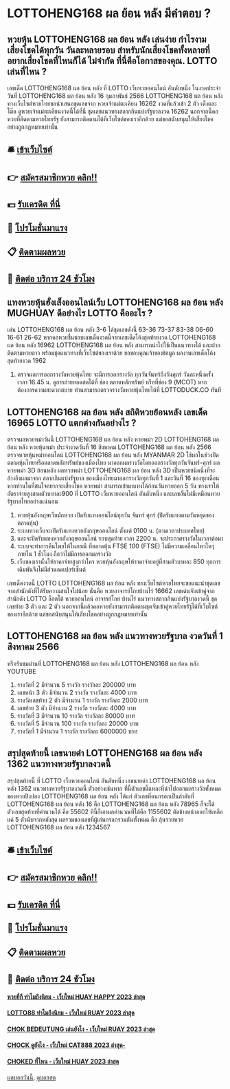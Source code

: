 # LOTTOHENG168 ผล ย้อน หลัง มีคำตอบ ?
## หวยหุ้น LOTTOHENG168 ผล ย้อน หลัง เล่นง่าย กำไรงาม เสี่ยงโชคได้ทุกวัน วันละหลายรอบ สำหรับนักเสี่ยงโชคทั้งหลายที่​อยากเสี่ยงโชคที่ไหนก็ได้ ไม่จำกัด ที่นี่คือโอกาสของคุณ. LOTTO เล่นที่ไหน ?
เลขเด็ด LOTTOHENG168 ผล ย้อน หลัง ที่ LOTTO เว็บหวยออนไลน์ อันดับหนึ่ง ในงวดประจำวันที่ LOTTOHENG168 ผล ย้อน หลัง 16 กุมภาพันธ์ 2566 LOTTOHENG168 ผล ย้อน หลัง ทางเว็บไซต์หวยไทยขอนำเสนอชุดเลขจาก หวยเจ้าแม่ตะเคียน 16262 งวดที่แล้วเข้า 2 ตัว เต็งและโต๊ด ดูหวยเจ้าแม่ตะเคียนงวดนี้ได้ที่นี่ ชุดเลขแนวทางสลากกินแบ่งรัฐบาลงวด 16262 นอกจากนี้คอหวยที่ติดตามหวยไทยรัฐ ยังสามารถติดตามได้ที่เว็บไซต์ของเราอีกด้วย แต่ขอสนับสนุนให้เสี่ยงโชคอย่างถูกกฎหมายเท่านั้น

## 🛎 [เข้าเว็บไซต์](https://bit.ly/3BG5bNw)
## 👉 [สมัครสมาชิกหวย คลิก!!](https://bit.ly/3BG5bNw)
## 💵 [รับเครดิต ที่นี่](https://bit.ly/3C3mvgS)
## 👑 [โปรโมชั่นมาแรง](https://bit.ly/3C3mvgS)
## 📋 [ติดตามผลหวย](https://bit.ly/3C3mvgS)
## 📱 [ติดต่อ บริการ 24 ชัวโมง](https://bit.ly/3C3mvgS)

## แทงหวยหุ้นฮั่งเส็งออนไลน์เว็บ LOTTOHENG168 ผล ย้อน หลัง MUGHUAY ดีอย่างไร LOTTO คืออะไร ?
เด่น LOTTOHENG168 ผล ย้อน หลัง 3-6 ได้ชุดเลขดังนี้
63-36
73-37
83-38
06-60
16-61
26-62
หากคอหวยชื่นชอบเลขเด็ดงวดนี้จากเลขเด็ดโค้งสุดท้ายงวด LOTTOHENG168 ผล ย้อน หลัง 16962 LOTTOHENG168 ผล ย้อน หลัง สามารถนำไปใช้เป็นแนวทางได้ และฝากติดตามหวยลาว พร้อมชุดแนวทางที่เว็บไซต์ของเราด้วย
ขอขอบคุณเจ้าของข้อมูล
ผลงานเลขเด็ดโค้งสุดท้ายงวด 1962

1. ตรวจผลการออกรางวัลหวยหุ้นไทย จะมีการออกรางวัล ทุกวันจันทร์ถึงวันศุกร์ วันละหนึ่งครั้ง เวลา 16.45 น. ดูการถ่ายทอดสดได้ที่ ช่อง ตลาดหลักทรัพย์ หรือที่ช่อง 9 (MCOT) หากต้องการความสะดวกสบาย ท่านสามารถตรวจรางวัลหวยหุ้นไทยได้ที่ LOTTODUCK.CO ทันที

## LOTTOHENG168 ผล ย้อน หลัง สถิติหวยย้อนหลัง เลขเด็ด 16965 LOTTO แตกต่างกันอย่างไร ?
ตรวจผลหวยพม่าวันนี้ LOTTOHENG168 ผล ย้อน หลัง หวยพม่า 2D LOTTOHENG168 ผล ย้อน หลัง หวยหุ้นพม่า ประจำงวดวันที่ 16 สิงหาคม LOTTOHENG168 ผล ย้อน หลัง 2566
ตรวจหวยหุ้นพม่าออนไลน์ LOTTOHENG168 ผล ย้อน หลัง MYANMAR 2D ใช้ผลในช่วงปิดตลาดหุ้นไทยหรือตลาดหลักทรัพย์ของเมืองไทย มาออกผลรางวัลโดยออกรางวัลทุกวันจันทร์-ศุกร์
ผลหวยพม่า 3D ย้อนหลัง
ผลหวยพม่า LOTTOHENG168 ผล ย้อน หลัง 3D เป็นหวยชนิดนึ่งที่จะอ้างอิงผลมาจาก สลากกินแบ่งรัฐบาล ของเมืองไทยมาออกรางวัลทุกวันที่ 1 และวันที่ 16 ของทุกเดือน หากท่านใดที่สนใจอยากจะเสี่ยงโชค หวยพม่า สามารถเข้ามาแทงได้ก่อนวันหวยออก 5 วัน ทางเราให้อัตราจ่ายสูงสามตัวบาทละ900 ที่ LOTTO เว็บหวยออนไลน์ อันดับหนึ่ง และเลขอั้นไม่มีเหมือนหวยรัฐบาลไทยอย่างแน่นอน
1. หวยหุ้นอังกฤษเว็บมักหวย เปิดรับแทงออนไลน์ทุกวัน จันทร์ ศุกร์ (ปิดรับแทงตามวันหยุดของตลาดหุ้น)
2. ระบบทางเว็บจะเปิดรับแทงหวยอังกฤษออนไลน์ ตั้งแต่ 0100 น. (ตามเวลาประเทศไทย)
3. และจะปิดรับแทงหวยอังกฤษออนไลน์ รอบสุดท้าย เวลา 2200 น. จะประกาศรางวัลในเวลาต่อมา
4. ระบบจะทำการคืนโพยให้ในกรณี ที่ตลาดหุ้น FTSE 100 (FTSE) ไม่มีความเคลื่อนไหวใดๆ ภายใน 1 ชั่วโมง ถือว่าไม่มีการออกผลรางวัล
5. เว็บของเรานั้นให้ราคาจ่ายสูงกว่าใคร หวยหุ้นอังกฤษให้ราคาจ่ายอยู่ที่สามตัวบาทละ 850 ทุกการเดิมพันจึงไม่มีส่วนลดเปอร์เซ็นต์

เลขเด็ดงวดนี้ LOTTO LOTTOHENG168 ผล ย้อน หลัง ทางเว็บไซต์หวยไทยจะขอแนะนำชุดเลขจากสำนักดังที่ได้รับความสนใจไม่น้อย นั่นคือ หวยอาจารย์โกยบ้านไร่ 16662 เลขเด่นจับเข้าคู่จากสำนักดัง LOTTO ล็อตโต้ หวยออนไลน์ อาจารย์โกย บ้านไร่ แนวทางสลากกินแบ่งรัฐบาลงวดนี้ ชุดเลขท้าย 3 ตัว และ 2 ตัว นอกจากนี้แล้วคอหวยยังสามารถติดตามชุดจับเข้าคู่หวยไทยรัฐได้ที่เว็บไซต์ของเราอีกด้วย แต่ขอสนับสนุนให้เสี่ยงโชคอย่างถูกกฎหมายเท่านั้น

## LOTTOHENG168 ผล ย้อน หลัง แนวทางหวยรัฐบาล งวดวันที่ 1 สิงหาคม 2566
หรือรับชมผ่านที่ LOTTOHENG168 ผล ย้อน หลัง LOTTOHENG168 ผล ย้อน หลัง YOUTUBE
1. รางวัลที่ 2 มีจำนวน 5 รางวัล รางวัลละ 200000 บาท
2. เลขหน้า 3 ตัว มีจำนวน 2 รางวัล รางวัลละ 4000 บาท
3. รางวัลเลขท้าย 2 ตัว มีจำนวน 1 รางวัล รางวัลละ 2000 บาท
4. เลขท้าย 3 ตัว มีจำนวน 2 รางวัล รางวัลละ 4000 บาท
5. รางวัลที่ 3 มีจำนวน 10 รางวัล รางวัลละ 80000 บาท
6. รางวัลที่ 5 มีจำนวน 100 รางวัล รางวัลละ 20000 บาท
7. รางวัลที่ 1 มีจำนวน 1 รางวัล รางวัลละ 6000000 บาท

## สรุปสุดท้ายนี้ เลขนายดำ LOTTOHENG168 ผล ย้อน หลัง 1362 แนวทางหวยรัฐบาลงวดนี้
สรุปสุดท้ายนี้ ที่ LOTTO เว็บหวยออนไลน์ อันดับหนึ่ง เลขนายดำ LOTTOHENG168 ผล ย้อน หลัง 1362 แนวทางหวยรัฐบาลงวดนี้ ตัวอย่างเช่นหาก
ที่นี้ตัวเลขนี้แหละที่นำไปออกผลรางวัลทั้งหมดของหวยปิงปอง LOTTOHENG168 ผล ย้อน หลัง ได้แก่
ตัวเลขที่คนกรอกเป็นลำดับที่ LOTTOHENG168 ผล ย้อน หลัง 16 คือ LOTTOHENG168 ผล ย้อน หลัง 78965
ก็จะได้ ตัวเลขสุดท้ายที่คำนวนได้ คือ 55602
ทีนี้ก็เอาผลคำนวณที่ได้คือ 1155602 ตัดข้างหน้าออกให้เหลือแค่ 5 ตัวนับจากหลังสุด
ผลรวมของเลขที่ผู้เล่นกรอกรวมกันทั้งหมด คือ ลุ้นรวยหวย LOTTOHENG168 ผล ย้อน หลัง 1234567

## 🛎 [เข้าเว็บไซต์](https://bit.ly/3BG5bNw)
## 👉 [สมัครสมาชิกหวย คลิก!!](https://bit.ly/3BG5bNw)
## 💵 [รับเครดิต ที่นี่](https://bit.ly/3C3mvgS)
## 👑 [โปรโมชั่นมาแรง](https://bit.ly/3C3mvgS)
## 📋 [ติดตามผลหวย](https://bit.ly/3C3mvgS)
## 📱 [ติดต่อ บริการ 24 ชัวโมง](https://bit.ly/3C3mvgS)

#### [หวยยี่กี ทำไมถึงนิยม - เว็บใหม่ HUAY HAPPY 2023 ล่าสุด](https://atom.io/themes/หวยยี่กี%20ทำไมถึงนิยม%20-%20เว็บใหม่%20huay%20happy%202023%20ล่าสุด)
#### [LOTTO88 ทำไมถึงนิยม - เว็บใหม่ RUAY 2023 ล่าสุด](https://atom.io/themes/lotto88%20ทำไมถึงนิยม%20-%20เว็บใหม่%20ruay%202023%20ล่าสุด)
#### [CHOK BEDEUTUNG เล่นยังไง - เว็บใหม่ RUAY 2023 ล่าสุด](https://atom.io/themes/chok%20bedeutung%20เล่นยังไง%20-%20เว็บใหม่%20ruay%202023%20ล่าสุด)
#### [CHOCK ดูยังไง - เว็บใหม่ CAT888 2023 ล่าสุด-](https://atom.io/themes/chock%20ดูยังไง%20-%20เว็บใหม่%20cat888%202023%20ล่าสุด-)
#### [CHOKED ที่ไหน - เว็บใหม่ HUAY 2023 ล่าสุด](https://atom.io/themes/choked%20ที่ไหน%20-%20เว็บใหม่%20huay%202023%20ล่าสุด)

[ผลบอลวันนี้](https://siamsport.tv "ผลบอลวันนี้"), [ดูบอลสด](https://siamsport.tv/ดูบอลสด "ดูบอลสด")